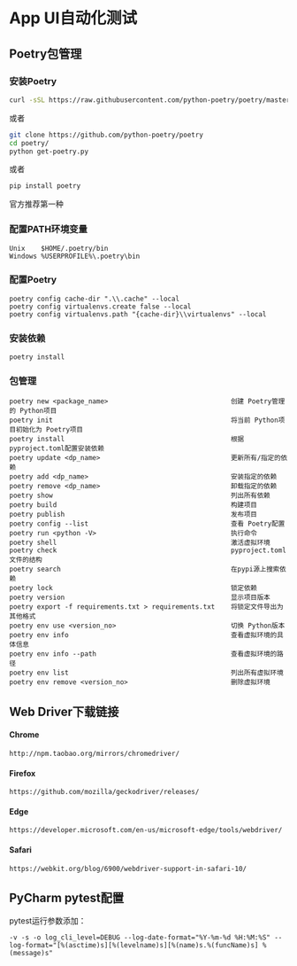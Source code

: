# App UI自动化测试

## Poetry包管理
### 安装Poetry
```bash
curl -sSL https://raw.githubusercontent.com/python-poetry/poetry/master/get-poetry.py | python
```
或者
```bash
git clone https://github.com/python-poetry/poetry
cd poetry/
python get-poetry.py
```
或者
```bash
pip install poetry
```
官方推荐第一种

### 配置PATH环境变量
```
Unix    $HOME/.poetry/bin
Windows %USERPROFILE%\.poetry\bin
```

### 配置Poetry
```shell
poetry config cache-dir ".\\.cache" --local
poetry config virtualenvs.create false --local
poetry config virtualenvs.path "{cache-dir}\\virtualenvs" --local
```

### 安装依赖
```shell
poetry install
```

### 包管理
```shell
poetry new <package_name>                               创建 Poetry管理的 Python项目
poetry init                                             将当前 Python项目初始化为 Poetry项目
poetry install                                          根据 pyproject.toml配置安装依赖
poetry update <dp_name>                                 更新所有/指定的依赖
poetry add <dp_name>                                    安装指定的依赖
poetry remove <dp_name>                                 卸载指定的依赖
poetry show                                             列出所有依赖
poetry build                                            构建项目
poetry publish                                          发布项目
poetry config --list                                    查看 Poetry配置
poetry run <python -V>                                  执行命令
poetry shell                                            激活虚拟环境
poetry check                                            pyproject.toml文件的结构
poetry search                                           在pypi源上搜索依赖
poetry lock                                             锁定依赖
poetry version                                          显示项目版本
poetry export -f requirements.txt > requirements.txt    将锁定文件导出为其他格式
poetry env use <version_no>                             切换 Python版本
poetry env info                                         查看虚拟环境的具体信息
poetry env info --path                                  查看虚拟环境的路径
poetry env list                                         列出所有虚拟环境
poetry env remove <version_no>                          删除虚拟环境
```

## Web Driver下载链接
#### Chrome
`http://npm.taobao.org/mirrors/chromedriver/`

#### Firefox
`https://github.com/mozilla/geckodriver/releases/`

#### Edge
`https://developer.microsoft.com/en-us/microsoft-edge/tools/webdriver/`

#### Safari
`https://webkit.org/blog/6900/webdriver-support-in-safari-10/`

## PyCharm pytest配置
pytest运行参数添加：
```cli
-v -s -o log_cli_level=DEBUG --log-date-format="%Y-%m-%d %H:%M:%S" --log-format="[%(asctime)s][%(levelname)s][%(name)s.%(funcName)s] %(message)s"
```

